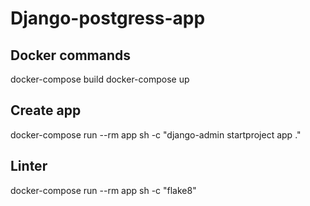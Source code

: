 # Django-postgress-app

## Docker commands
docker-compose build
docker-compose up

## Create app
docker-compose run --rm app sh -c "django-admin startproject app ."
## Linter
docker-compose run --rm app sh -c "flake8"
